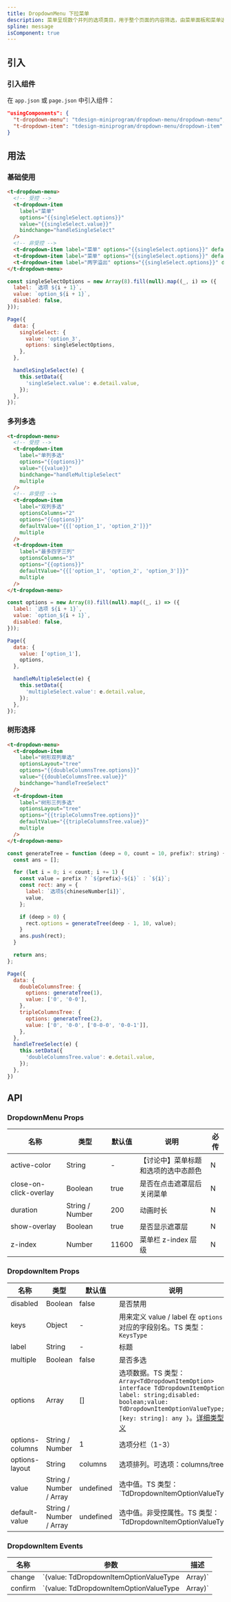 ```yaml
---
title: DropdownMenu 下拉菜单
description: 菜单呈现数个并列的选项类目，用于整个页面的内容筛选，由菜单面板和菜单选项组成。
spline: message
isComponent: true
---
```


## 引入

### 引入组件

在 `app.json` 或 `page.json` 中引入组件：

```json
"usingComponents": {
  "t-dropdown-menu": "tdesign-miniprogram/dropdown-menu/dropdown-menu",
  "t-dropdown-item": "tdesign-miniprogram/dropdown-menu/dropdown-item"
}
```

## 用法

### 基础使用

```html
<t-dropdown-menu>
  <!-- 受控 -->
  <t-dropdown-item
    label="菜单"
    options="{{singleSelect.options}}"
    value="{{singleSelect.value}}"
    bindchange="handleSingleSelect"
  />
  <!-- 非受控 -->
  <t-dropdown-item label="菜单" options="{{singleSelect.options}}" defaultValue="option_3" />
  <t-dropdown-item label="菜单" options="{{singleSelect.options}}" defaultValue="option_3" />
  <t-dropdown-item label="两字溢出" options="{{singleSelect.options}}" defaultValue="option_3" />
</t-dropdown-menu>
```

```js
const singleSelectOptions = new Array(8).fill(null).map((_, i) => ({
  label: `选项 ${i + 1}`,
  value: `option_${i + 1}`,
  disabled: false,
}));

Page({
  data: {
    singleSelect: {
      value: 'option_3',
      options: singleSelectOptions,
    },
  },

  handleSingleSelect(e) {
    this.setData({
      'singleSelect.value': e.detail.value,
    });
  },
});
```

### 多列多选

```html
<t-dropdown-menu>
  <!-- 受控 -->
  <t-dropdown-item
    label="单列多选"
    options="{{options}}"
    value="{{value}}"
    bindchange="handleMultipleSelect"
    multiple
  />
  <!-- 非受控 -->
  <t-dropdown-item
    label="双列多选"
    optionsColumns="2"
    options="{{options}}"
    defaultValue="{{['option_1', 'option_2']}}"
    multiple
  />
  <t-dropdown-item
    label="最多四字三列"
    optionsColumns="3"
    options="{{options}}"
    defaultValue="{{['option_1', 'option_2', 'option_3']}}"
    multiple
  />
</t-dropdown-menu>
```

```js
const options = new Array(8).fill(null).map((_, i) => ({
  label: `选项 ${i + 1}`,
  value: `option_${i + 1}`,
  disabled: false,
}));

Page({
  data: {
    value: ['option_1'],
    options,
  },

  handleMultipleSelect(e) {
    this.setData({
      'multipleSelect.value': e.detail.value,
    });
  },
});
```

### 树形选择

```html
<t-dropdown-menu>
  <t-dropdown-item
    label="树形双列单选"
    optionsLayout="tree"
    options="{{doubleColumnsTree.options}}"
    value="{{doubleColumnsTree.value}}"
    bindchange="handleTreeSelect"
  />
  <t-dropdown-item
    label="树形三列多选"
    optionsLayout="tree"
    options="{{tripleColumnsTree.options}}"
    defaultValue="{{tripleColumnsTree.value}}"
    multiple
  />
</t-dropdown-menu>
```

```js
const generateTree = function (deep = 0, count = 10, prefix?: string) {
  const ans = [];

  for (let i = 0; i < count; i += 1) {
    const value = prefix ? `${prefix}-${i}` : `${i}`;
    const rect: any = {
      label: `选项${chineseNumber[i]}`,
      value,
    };

    if (deep > 0) {
      rect.options = generateTree(deep - 1, 10, value);
    }
    ans.push(rect);
  }

  return ans;
};

Page({
  data: {
    doubleColumnsTree: {
      options: generateTree(1),
      value: ['0', '0-0'],
    },
    tripleColumnsTree: {
      options: generateTree(2),
      value: ['0', '0-0', ['0-0-0', '0-0-1']],
    },
  },
  handleTreeSelect(e) {
    this.setData({
      'doubleColumnsTree.value': e.detail.value,
    });
  },
})
```

## API
### DropdownMenu Props

名称 | 类型 | 默认值 | 说明 | 必传
-- | -- | -- | -- | --
active-color | String | - | 【讨论中】菜单标题和选项的选中态颜色 | N
close-on-click-overlay | Boolean | true | 是否在点击遮罩层后关闭菜单 | N
duration | String / Number | 200 | 动画时长 | N
show-overlay | Boolean | true | 是否显示遮罩层 | N
z-index | Number | 11600 | 菜单栏 z-index 层级 | N

### DropdownItem Props

名称 | 类型 | 默认值 | 说明 | 必传
-- | -- | -- | -- | --
disabled | Boolean | false | 是否禁用 | N
keys | Object | - | 用来定义 value / label 在 `options` 中对应的字段别名。TS 类型：`KeysType` | N
label | String | - | 标题 | N
multiple | Boolean | false | 是否多选 | N
options | Array | [] | 选项数据。TS 类型：`Array<TdDropdownItemOption>` `interface TdDropdownItemOption { label: string;disabled: boolean;value: TdDropdownItemOptionValueType; [key: string]: any }`。[详细类型定义](https://github.com/Tencent/tdesign-miniprogram/tree/develop/src/dropdown-menu/type.ts) | N
options-columns | String / Number | 1 | 选项分栏（1-3） | N
options-layout | String | columns | 选项排列。可选项：columns/tree | N
value | String / Number / Array | undefined | 选中值。TS 类型：`TdDropdownItemOptionValueType | Array<TdDropdownItemOptionValueType> ` `type TdDropdownItemOptionValueType = string | number;`。[详细类型定义](https://github.com/Tencent/tdesign-miniprogram/tree/develop/src/dropdown-menu/type.ts) | N
default-value | String / Number / Array | undefined | 选中值。非受控属性。TS 类型：`TdDropdownItemOptionValueType | Array<TdDropdownItemOptionValueType> ` `type TdDropdownItemOptionValueType = string | number;`。[详细类型定义](https://github.com/Tencent/tdesign-miniprogram/tree/develop/src/dropdown-menu/type.ts) | N

### DropdownItem Events

名称 | 参数 | 描述
-- | -- | --
change | `(value: TdDropdownItemOptionValueType | Array<TdDropdownItemOptionValueType>)` | 值改变时触发
confirm | `(value: TdDropdownItemOptionValueType | Array<TdDropdownItemOptionValueType>)` | 点击确认时触发
